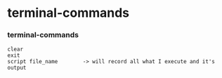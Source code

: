 # terminal-commands

### terminal-commands
```
clear
exit
script file_name        -> will record all what I execute and it's output 
```


